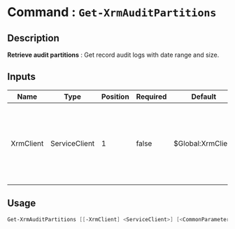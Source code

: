 ﻿# Command : `Get-XrmAuditPartitions` 

## Description

**Retrieve audit partitions** : Get record audit logs with date range and size.

## Inputs

Name|Type|Position|Required|Default|Description
----|----|--------|--------|-------|-----------
XrmClient|ServiceClient|1|false|$Global:XrmClient|Xrm connector initialized to target instance. Use latest one by default. (Dataverse ServiceClient)


## Usage

```Powershell 
Get-XrmAuditPartitions [[-XrmClient] <ServiceClient>] [<CommonParameters>]
``` 


